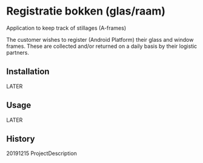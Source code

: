 # Registratie bokken (glas/raam)

Application to keep track of stillages (A-frames)

The customer wishes to register (Android Platform) their glass and window frames. 
These are collected and/or returned on a daily basis by their logistic partners.

## Installation

LATER

## Usage

LATER

## History

20191215 ProjectDescription
